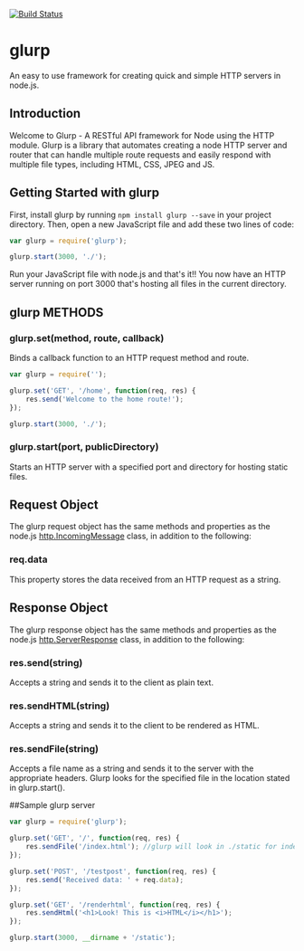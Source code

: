 [![Build Status](https://travis-ci.org/timmydoza/glurp.svg)](https://travis-ci.org/timmydoza/glurp)

# glurp
 An easy to use framework for creating quick and simple HTTP servers in node.js.

## Introduction

Welcome to Glurp - A RESTful API framework for Node using the HTTP module.  Glurp is a library that automates creating a node HTTP server and router that can handle multiple route requests and easily respond with multiple file types, including HTML, CSS, JPEG and JS.


## Getting Started with glurp
First, install glurp by running `npm install glurp --save` in your project directory.  Then, open a new JavaScript file and add these two lines of code:
```javascript
var glurp = require('glurp');

glurp.start(3000, './'); 
```
Run your JavaScript file with node.js and that's it!! You now have an HTTP server running on port 3000 that's hosting all files in the current directory. 

## glurp METHODS

### glurp.set(method, route, callback) 
Binds a callback function to an HTTP request method and route.
```javascript
var glurp = require('');

glurp.set('GET', '/home', function(req, res) {
	res.send('Welcome to the home route!');
});

glurp.start(3000, './');
```
### glurp.start(port, publicDirectory)
Starts an HTTP server with a specified port and directory for hosting static files. 

## Request Object
The glurp request object has the same methods and properties as the node.js <a href="https://nodejs.org/api/http.html#http_http_incomingmessage">http.IncomingMessage</a> class, in addition to the following:

### req.data
This property stores the data received from an HTTP request as a string.

## Response Object
The glurp response object has the same methods and properties as the node.js <a href="https://nodejs.org/api/http.html#http_class_http_serverresponse">http.ServerResponse</a> class, in addition to the following:
### res.send(string) 
Accepts a string and sends it to the client as plain text.  

### res.sendHTML(string)
Accepts a string and sends it to the client to be rendered as HTML. 

### res.sendFile(string)
Accepts a file name as a string and sends it to the server with the appropriate headers.  Glurp looks for the specified file in the location stated in glurp.start().

##Sample glurp server

```javascript
var glurp = require('glurp');

glurp.set('GET', '/', function(req, res) {
	res.sendFile('/index.html'); //glurp will look in ./static for index.html
});

glurp.set('POST', '/testpost', function(req, res) {
	res.send('Received data: ' + req.data);
});

glurp.set('GET', '/renderhtml', function(req, res) {
	res.sendHtml('<h1>Look! This is <i>HTML</i></h1>');
});

glurp.start(3000, __dirname + '/static');

```






